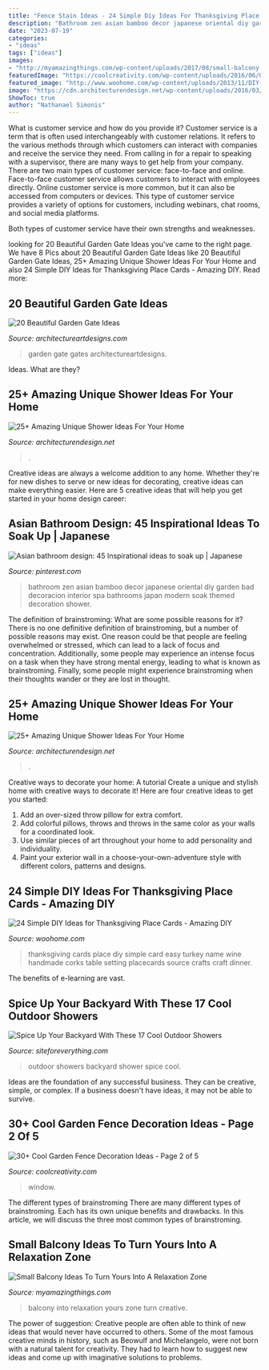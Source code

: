 ```yaml
---
title: "Fence Stain Ideas - 24 Simple Diy Ideas For Thanksgiving Place Cards"
description: "Bathroom zen asian bamboo decor japanese oriental diy garden bad decoracion interior spa bathrooms japan modern soak themed decoration shower"
date: "2023-07-19"
categories:
- "ideas"
tags: ["ideas"]
images:
- "http://myamazingthings.com/wp-content/uploads/2017/08/small-balcony-ideas-4.jpg"
featuredImage: "https://coolcreativity.com/wp-content/uploads/2016/06/Using-Old-Window-and-Flower-Decorate-Wooden-Fance.jpg"
featured_image: "http://www.woohome.com/wp-content/uploads/2013/11/DIY-Thanksgiving-Place-Cards-22.jpg"
image: "https://cdn.architecturendesign.net/wp-content/uploads/2016/03/AD-Amazing-Unique-Shower-Ideas-For-Your-Home-05.jpg"
ShowToc: true
author: "Nathanael Simonis"
---
```



What is customer service and how do you provide it?
Customer service is a term that is often used interchangeably with customer relations. It refers to the various methods through which customers can interact with companies and receive the service they need. From calling in for a repair to speaking with a supervisor, there are many ways to get help from your company.
There are two main types of customer service: face-to-face and online. Face-to-face customer service allows customers to interact with employees directly. Online customer service is more common, but it can also be accessed from computers or devices. This type of customer service provides a variety of options for customers, including webinars, chat rooms, and social media platforms.

Both types of customer service have their own strengths and weaknesses.

	

		
looking for 20 Beautiful Garden Gate Ideas you've came to the right page. We have 8 Pics about 20 Beautiful Garden Gate Ideas like 20 Beautiful Garden Gate Ideas, 25+ Amazing Unique Shower Ideas For Your Home and also 24 Simple DIY Ideas for Thanksgiving Place Cards - Amazing DIY. Read more:
		
    
## 20 Beautiful Garden Gate Ideas

<img loading=lazy src="https://www.architectureartdesigns.com/wp-content/uploads/2013/03/Gates-ArchitectureArtDesigns-6.jpg" onerror="this.onerror=null;this.src='https://tse3.mm.bing.net/th?id=OIP.SGeevEAtPGw3-zs_8P6foQAAAA&amp;pid=15.1';" alt="20 Beautiful Garden Gate Ideas">

_Source: architectureartdesigns.com_

>garden gate gates architectureartdesigns. 

	

Ideas. What are they?

    
## 25+ Amazing Unique Shower Ideas For Your Home

<img loading=lazy src="https://cdn.architecturendesign.net/wp-content/uploads/2016/03/AD-Amazing-Unique-Shower-Ideas-For-Your-Home-05.jpg" onerror="this.onerror=null;this.src='https://tse1.mm.bing.net/th?id=OIP.9SxlkA4FTw8sbadXbrnFewHaLG&amp;pid=15.1';" alt="25+ Amazing Unique Shower Ideas For Your Home">

_Source: architecturendesign.net_

>. 

	

Creative ideas are always a welcome addition to any home. Whether they're for new dishes to serve or new ideas for decorating, creative ideas can make everything easier. Here are 5 creative ideas that will help you get started in your home design career: 

    
## Asian Bathroom Design: 45 Inspirational Ideas To Soak Up | Japanese

<img loading=lazy src="https://i.pinimg.com/736x/a3/dc/13/a3dc13edaa35375d29d1e93d824766ec--asian-bathroom-zen-bathroom.jpg" onerror="this.onerror=null;this.src='https://tse1.mm.bing.net/th?id=OIP.QpeEHRfEHvqcfXQUp2sDPAHaLG&amp;pid=15.1';" alt="Asian bathroom design: 45 Inspirational ideas to soak up | Japanese">

_Source: pinterest.com_

>bathroom zen asian bamboo decor japanese oriental diy garden bad decoracion interior spa bathrooms japan modern soak themed decoration shower. 

	

The definition of brainstroming: What are some possible reasons for it?
There is no one definitive definition of brainstroming, but a number of possible reasons may exist. One reason could be that people are feeling overwhelmed or stressed, which can lead to a lack of focus and concentration. Additionally, some people may experience an intense focus on a task when they have strong mental energy, leading to what is known as brainstroming. Finally, some people might experience brainstroming when their thoughts wander or they are lost in thought.

    
## 25+ Amazing Unique Shower Ideas For Your Home

<img loading=lazy src="https://cdn.architecturendesign.net/wp-content/uploads/2016/03/AD-Amazing-Unique-Shower-Ideas-For-Your-Home-20.jpg" onerror="this.onerror=null;this.src='https://tse3.mm.bing.net/th?id=OIP._1EGxbUjhxBi75P-HWNKVgHaLH&amp;pid=15.1';" alt="25+ Amazing Unique Shower Ideas For Your Home">

_Source: architecturendesign.net_

>. 

	

Creative ways to decorate your home: A tutorial
Create a unique and stylish home with creative ways to decorate it! Here are four creative ideas to get you started: 
1. Add an over-sized throw pillow for extra comfort.
2. Add colorful pillows, throws and throws in the same color as your walls for a coordinated look. 
3. Use similar pieces of art throughout your home to add personality and individuality. 
4. Paint your exterior wall in a choose-your-own-adventure style with different colors, patterns and designs.

    
## 24 Simple DIY Ideas For Thanksgiving Place Cards - Amazing DIY

<img loading=lazy src="http://www.woohome.com/wp-content/uploads/2013/11/DIY-Thanksgiving-Place-Cards-22.jpg" onerror="this.onerror=null;this.src='https://tse4.mm.bing.net/th?id=OIP.oNDfsGogfHYEMdcgp1sY4AHaLH&amp;pid=15.1';" alt="24 Simple DIY Ideas for Thanksgiving Place Cards - Amazing DIY">

_Source: woohome.com_

>thanksgiving cards place diy simple card easy turkey name wine handmade corks table setting placecards source crafts craft dinner. 

	

The benefits of e-learning are vast.

    
## Spice Up Your Backyard With These 17 Cool Outdoor Showers

<img loading=lazy src="http://siteforeverything.com/wp-content/uploads/2016/04/Outdoor-Shower-4.jpg" onerror="this.onerror=null;this.src='https://tse2.mm.bing.net/th?id=OIP.LsUjfe9jNjIW5-Lsl3LplAHaKM&amp;pid=15.1';" alt="Spice Up Your Backyard With These 17 Cool Outdoor Showers">

_Source: siteforeverything.com_

>outdoor showers backyard shower spice cool. 

	

Ideas are the foundation of any successful business. They can be creative, simple, or complex. If a business doesn't have ideas, it may not be able to survive.

    
## 30+ Cool Garden Fence Decoration Ideas - Page 2 Of 5

<img loading=lazy src="https://coolcreativity.com/wp-content/uploads/2016/06/Using-Old-Window-and-Flower-Decorate-Wooden-Fance.jpg" onerror="this.onerror=null;this.src='https://tse2.mm.bing.net/th?id=OIP.M70HlLFk1hmscV-eQPl6HgHaLG&amp;pid=15.1';" alt="30+ Cool Garden Fence Decoration Ideas - Page 2 of 5">

_Source: coolcreativity.com_

>window. 

	

The different types of brainstroming
There are many different types of brainstroming. Each has its own unique benefits and drawbacks. In this article, we will discuss the three most common types of brainstroming.

    
## Small Balcony Ideas To Turn Yours Into A Relaxation Zone

<img loading=lazy src="http://myamazingthings.com/wp-content/uploads/2017/08/small-balcony-ideas-4.jpg" onerror="this.onerror=null;this.src='https://tse4.mm.bing.net/th?id=OIP.7Zr1n1zSEKktPr042skX9QHaLA&amp;pid=15.1';" alt="Small Balcony Ideas To Turn Yours Into A Relaxation Zone">

_Source: myamazingthings.com_

>balcony into relaxation yours zone turn creative. 

	

The power of suggestion:
Creative people are often able to think of new ideas that would never have occurred to others. Some of the most famous creative minds in history, such as Beowulf and Michelangelo, were not born with a natural talent for creativity. They had to learn how to suggest new ideas and come up with imaginative solutions to problems.

